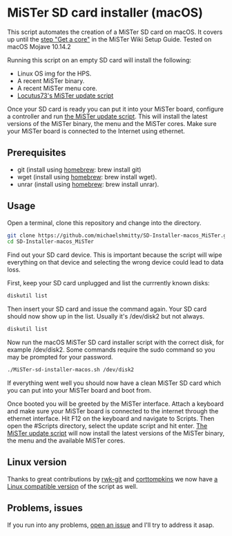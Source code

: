 # MiSTer SD card installer (macOS)

This script automates the creation of a MiSTer SD card on macOS.
It covers up until the
[step "Get a core"](https://github.com/MiSTer-devel/Main_MiSTer/wiki/Setup-Guide#get-a-core)
in the MiSTer Wiki Setup Guide.
Tested on macOS Mojave 10.14.2

Running this script on an empty SD card will install the following:
* Linux OS img for the HPS.
* A recent MiSTer binary.
* A recent MiSTer menu core.
* [Locutus73's MiSTer update script](https://github.com/MiSTer-devel/Updater_script_MiSTer)

Once your SD card is ready you can put it into your MiSTer board, configure a controller and run
[the MiSTer update script](https://github.com/MiSTer-devel/Updater_script_MiSTer).
This will install the latest versions of the MiSTer binary, the menu and the MiSTer cores.
Make sure your MiSTer board is connected to the Internet using ethernet.

## Prerequisites
* git (install using [homebrew](https://brew.sh/): brew install git)
* wget (install using [homebrew](https://brew.sh/): brew install wget).
* unrar (install using [homebrew](https://brew.sh/): brew install unrar).

## Usage
Open a terminal, clone this repository and change into the directory.

```bash
git clone https://github.com/michaelshmitty/SD-Installer-macos_MiSTer.git
cd SD-Installer-macos_MiSTer
```

Find out your SD card device. This is important because the script will wipe everything
on that device and selecting the wrong device could lead to data loss.

First, keep your SD card unplugged and list the currrently known disks:
```bash
diskutil list
```

Then insert your SD card and issue the command again. Your SD card should now show up in the list.
Usually it's /dev/disk2 but not always.
```bash
diskutil list
```

Now run the macOS MiSTer SD card installer script with the correct disk, for example /dev/disk2.
Some commands require the sudo command so you may be prompted for your password.
```bash
./MiSTer-sd-installer-macos.sh /dev/disk2
```

If everything went well you should now have a clean MiSTer SD card which you can put into your
MiSTer board and boot from.

Once booted you will be greeted by the MiSTer interface. Attach a keyboard and make sure your
MiSTer board is connected to the internet through the ethernet interface.
Hit F12 on the keyboard and navigate to Scripts. Then open the #Scripts directory, select the
update script and hit enter.
[The MiSTer update script](https://github.com/MiSTer-devel/Updater_script_MiSTer) will now install
the latest versions of the MiSTer binary, the menu and the available MiSTer cores.

## Linux version
Thanks to great contributions by [rwk-git](https://github.com/rwk-git) and [corttompkins](https://github.com/corttompkins) we now have [a Linux compatible version](https://raw.githubusercontent.com/michaelshmitty/SD-Installer-macos_MiSTer/master/MiSTer-sd-installer-linux.sh) of the script as well.

## Problems, issues
If you run into any problems,
[open an issue](https://github.com/michaelshmitty/SD-Installer-macos_MiSTer/issues)
and I'll try to address it asap.
